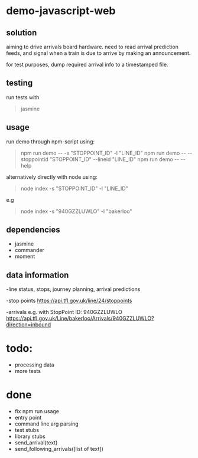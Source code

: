 # demo-javascript-web

## solution
aiming to drive arrivals board hardware. need to read arrival prediction feeds, and signal when a train is due to arrive by making an announcement. 

for test purposes, dump required arrival info to a timestamped file.

## testing
run tests with

  > jasmine

## usage

run demo through npm-script using:

  > npm run demo -- -s "STOPPOINT_ID" -l "LINE_ID"
  > npm run demo -- --stoppointid "STOPPOINT_ID" --lineid "LINE_ID"
  > npm run demo -- --help

alternatively directly with node using:
  > node index -s "STOPPOINT_ID" -l "LINE_ID"

e.g
  > node index -s "940GZZLUWLO" -l "bakerloo"

## dependencies
- jasmine
- commander
- moment

## data information
-line status, stops, journey planning, arrival predictions

-stop points
  https://api.tfl.gov.uk/line/24/stoppoints

-arrivals e.g.
with StopPoint ID: 940GZZLUWLO
  https://api.tfl.gov.uk/Line/bakerloo/Arrivals/940GZZLUWLO?direction=inbound

# todo:
- processing data
- more tests

# done
- fix npm run usage
- entry point
- command line arg parsing
- test stubs
- library stubs
 - send_arrival(text)
 - send_following_arrivals([list of text])

